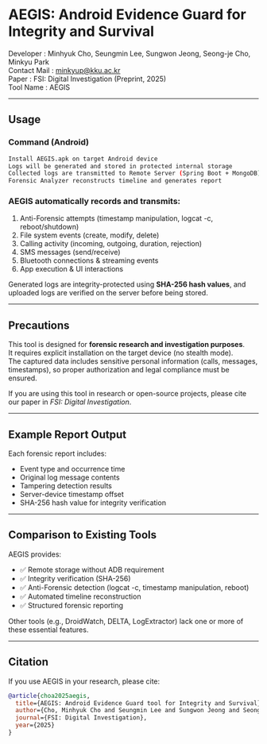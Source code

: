 # AEGIS: Android Evidence Guard for Integrity and Survival

Developer : Minhyuk Cho, Seungmin Lee, Sungwon Jeong, Seong-je Cho, Minkyu Park  
Contact Mail : minkyup@kku.ac.kr  
Paper : FSI: Digital Investigation (Preprint, 2025)  
Tool Name : AEGIS  

---

## Usage

### Command (Android)

```bash
Install AEGIS.apk on target Android device
Logs will be generated and stored in protected internal storage
Collected logs are transmitted to Remote Server (Spring Boot + MongoDB)
Forensic Analyzer reconstructs timeline and generates report
```

### AEGIS automatically records and transmits:
1. Anti-Forensic attempts (timestamp manipulation, logcat -c, reboot/shutdown)  
2. File system events (create, modify, delete)  
3. Calling activity (incoming, outgoing, duration, rejection)  
4. SMS messages (send/receive)  
5. Bluetooth connections & streaming events  
6. App execution & UI interactions  

Generated logs are integrity-protected using **SHA-256 hash values**, and uploaded logs are verified on the server before being stored.

---

## Precautions

This tool is designed for **forensic research and investigation purposes**.  
It requires explicit installation on the target device (no stealth mode).  
The captured data includes sensitive personal information (calls, messages, timestamps), so proper authorization and legal compliance must be ensured.  

If you are using this tool in research or open-source projects, please cite our paper in *FSI: Digital Investigation*.

---

## Example Report Output

Each forensic report includes:
- Event type and occurrence time  
- Original log message contents  
- Tampering detection results  
- Server-device timestamp offset  
- SHA-256 hash value for integrity verification  

---

## Comparison to Existing Tools  

AEGIS provides:
- ✅ Remote storage without ADB requirement  
- ✅ Integrity verification (SHA-256)  
- ✅ Anti-Forensic detection (logcat -c, timestamp manipulation, reboot)  
- ✅ Automated timeline reconstruction  
- ✅ Structured forensic reporting  

Other tools (e.g., DroidWatch, DELTA, LogExtractor) lack one or more of these essential features.

---

## Citation

If you use AEGIS in your research, please cite:

```bibtex
@article{choa2025aegis,
  title={AEGIS: Android Evidence Guard tool for Integrity and Survival},
  author={Cho, Minhyuk Cho and Seungmin Lee and Sungwon Jeong and Seong-je Cho and Minkyu Park},
  journal={FSI: Digital Investigation},
  year={2025}
}
```
